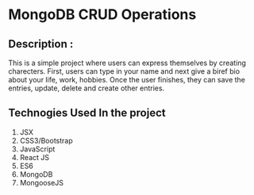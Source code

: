 
# MongoDB CRUD Operations

## Description :

This is a simple project where users can express themselves by creating charecters. First, users can type in your name and next give a biref bio about your life, work, hobbies. Once the user finishes, they can save the entries, update, delete and create other entries. 

## Technogies Used In the project
1.	JSX
2.	CSS3/Bootstrap
3.	JavaScript
4.	React JS
5.  ES6
6.  MongoDB
7.  MongooseJS

